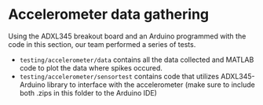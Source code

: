 # Accelerometer data gathering

Using the ADXL345 breakout board and an Arduino programmed with the code in this section, our team performed a series of tests.

* `testing/accelerometer/data` contains all the data collected and MATLAB code to plot the data where spikes occured. 
* `testing/accelerometer/sensortest` contains code that utilizes ADXL345-Arduino library to interface with the accelerometer (make sure to include both .zips in this folder to the Arduino IDE)

